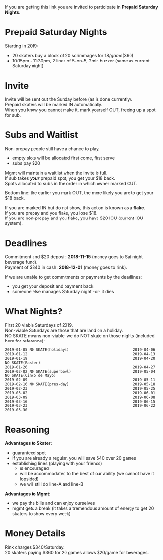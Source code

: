 
If you are getting this link you are invited to participate in **Prepaid Saturday Nights**.

# Prepaid Saturday Nights

Starting in 2019:
* 20 skaters buy a block of 20 scrimmages for $18/game ($360)
* 10:15pm - 11:30pm, 2 lines of 5-on-5, 2min buzzer (same as current Saturday night)

# Invite

Invite will be sent out the Sunday before (as is done currently).<br/>
Prepaid skaters will be marked IN automatically.<br/>
When you know you cannot make it, mark yourself OUT, freeing up a spot for sub.

# Subs and Waitlist

Non-prepay people still have a chance to play:
* empty slots will be allocated first come, first serve
* subs pay $20

Mgmt will maintain a waitlist when the invite is full.<br/>
If sub takes _**your**_ prepaid spot, you get your $18 back.<br/>
Spots allocated to subs in the order in which owner marked OUT.

Bottom line: the earlier you mark OUT, the more likely you are to get your $18 back.

If you are marked IN but do not show, this action is known as a **flake**.<br/>
If you are prepay and you flake, you lose $18.<br/>
If you are non-prepay and you flake, you have $20 IOU (current IOU system).


# Deadlines

Commitment and $20 deposit: **2018-11-15** (money goes to Sat night beverage fund).<br/>
Payment of $340 in cash: **2018-12-01** (money goes to rink).

If we are unable to get commitments or payments by the deadlines:
* you get your deposit and payment back
* someone else manages Saturday night -or- it dies

# What Nights?

First 20 viable Saturdays of 2019.<br/>
Non-viable Saturdays are those that are land on a holiday.<br/>
NO SKATE means non-viable, we do NOT skate on those nights (included here for reference):

```
2019-01-05 NO SKATE(holidays)                             2019-04-06
2019-01-12                                                2019-04-13
2019-01-19                                                2019-04-20 NO SKATE(Easter)
2019-01-26                                                2019-04-27
2019-02-02 NO SKATE(superbowl)                            2019-05-04 NO SKATE(Cinco de Mayo)
2019-02-09                                                2019-05-11
2019-02-16 NO SKATE(pres-day)                             2019-05-18
2019-02-23                                                2019-05-25
2019-03-02                                                2019-06-01
2019-03-09                                                2019-06-08
2019-03-16                                                2019-06-15
2019-03-23                                                2019-06-22
2019-03-30
```

# Reasoning

**Advantages to Skater:**
* guaranteed spot
* if you are already a regular, you will save $40 over 20 games
* establishing lines (playing with your friends)
   * is encouraged
   * will be accommodated to the best of our ability (we cannot have it lopsided)
   * we will still do line-A and line-B

**Advantages to Mgmt**:<br/>
* we pay the bills and can enjoy ourselves
* mgmt gets a break (it takes a tremendous amount of energy to get 20 skaters to show every week)

# Money Details

Rink charges $340/Saturday.<br/>
20 skaters paying $360 for 20 games allows $20/game for beverages.<br/>
